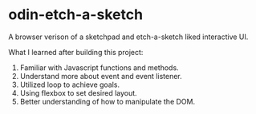 # odin-etch-a-sketch
A browser verison of a sketchpad and etch-a-sketch liked interactive UI.

What I learned after building this project:
1. Familiar with Javascript functions and methods.
2. Understand more about event and event listener.
3. Utilized loop to achieve goals.
4. Using flexbox to set desired layout.
5. Better understanding of how to manipulate the DOM.
